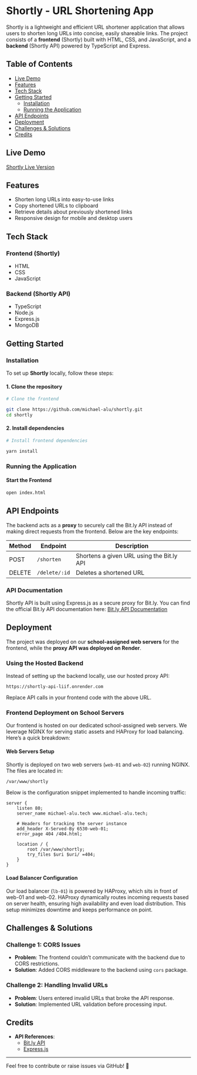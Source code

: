 # Shortly - URL Shortening App

Shortly is a lightweight and efficient URL shortener application that allows users to shorten long URLs into concise, easily shareable links. The project consists of a **frontend** (Shortly) built with HTML, CSS, and JavaScript, and a **backend** (Shortly API) powered by TypeScript and Express.

## Table of Contents
- [Live Demo](#live-demo)
- [Features](#features)
- [Tech Stack](#tech-stack)
- [Getting Started](#getting-started)
  - [Installation](#installation)
  - [Running the Application](#running-the-application)
- [API Endpoints](#api-endpoints)
- [Deployment](#deployment)
- [Challenges & Solutions](#challenges--solutions)
- [Credits](#credits)

## Live Demo
[Shortly Live Version](https://www.michael-alu.tech) 

## Features
- Shorten long URLs into easy-to-use links
- Copy shortened URLs to clipboard
- Retrieve details about previously shortened links
- Responsive design for mobile and desktop users

## Tech Stack
### Frontend (Shortly)
- HTML
- CSS
- JavaScript

### Backend (Shortly API)
- TypeScript
- Node.js
- Express.js
- MongoDB

## Getting Started

### Installation
To set up **Shortly** locally, follow these steps:

#### 1. Clone the repository
```sh
# Clone the frontend

git clone https://github.com/michael-alu/shortly.git
cd shortly
```

#### 2. Install dependencies
```sh
# Install frontend dependencies

yarn install
```

### Running the Application
#### Start the Frontend
```sh
open index.html
```

## API Endpoints
The backend acts as a **proxy** to securely call the Bit.ly API instead of making direct requests from the frontend. Below are the key endpoints:

| Method | Endpoint         | Description                |
|--------|-----------------|----------------------------|
| POST   | `/shorten`      | Shortens a given URL using the Bit.ly API |
| DELETE | `/delete/:id`   | Deletes a shortened URL   |

### API Documentation
Shortly API is built using Express.js as a secure proxy for Bit.ly. You can find the official Bit.ly API documentation here:
[Bit.ly API Documentation](https://dev.bitly.com/)

## Deployment
The project was deployed on our **school-assigned web servers** for the frontend, while the **proxy API was deployed on Render**.

### Using the Hosted Backend
Instead of setting up the backend locally, use our hosted proxy API:
```
https://shortly-api-liif.onrender.com
```
Replace API calls in your frontend code with the above URL.

### Frontend Deployment on School Servers
Our frontend is hosted on our dedicated school-assigned web servers. We leverage NGINX for serving static assets and HAProxy for load balancing. Here’s a quick breakdown:

#### Web Servers Setup
Shortly is deployed on two web servers (`web-01` and `web-02`) running NGINX. The files are located in:
```sh
/var/www/shortly
```
Below is the configuration snippet implemented to handle incoming traffic:
```nginx
server {
    listen 80;
    server_name michael-alu.tech www.michael-alu.tech;

    # Headers for tracking the server instance
    add_header X-Served-By 6530-web-01;
    error_page 404 /404.html;

    location / {
        root /var/www/shortly;
        try_files $uri $uri/ =404;
    }
}
```

#### Load Balancer Configuration
Our load balancer (`lb-01`) is powered by HAProxy, which sits in front of web-01 and web-02. HAProxy dynamically routes incoming requests based on server health, ensuring high availability and even load distribution. This setup minimizes downtime and keeps performance on point.

## Challenges & Solutions
### **Challenge 1: CORS Issues**
- **Problem**: The frontend couldn’t communicate with the backend due to CORS restrictions.
- **Solution**: Added CORS middleware to the backend using `cors` package.

### **Challenge 2: Handling Invalid URLs**
- **Problem**: Users entered invalid URLs that broke the API response.
- **Solution**: Implemented URL validation before processing input.

## Credits
- **API References**:
  - [Bit.ly API](https://dev.bitly.com/)
  - [Express.js](https://expressjs.com/)

---
Feel free to contribute or raise issues via GitHub! 🎉
